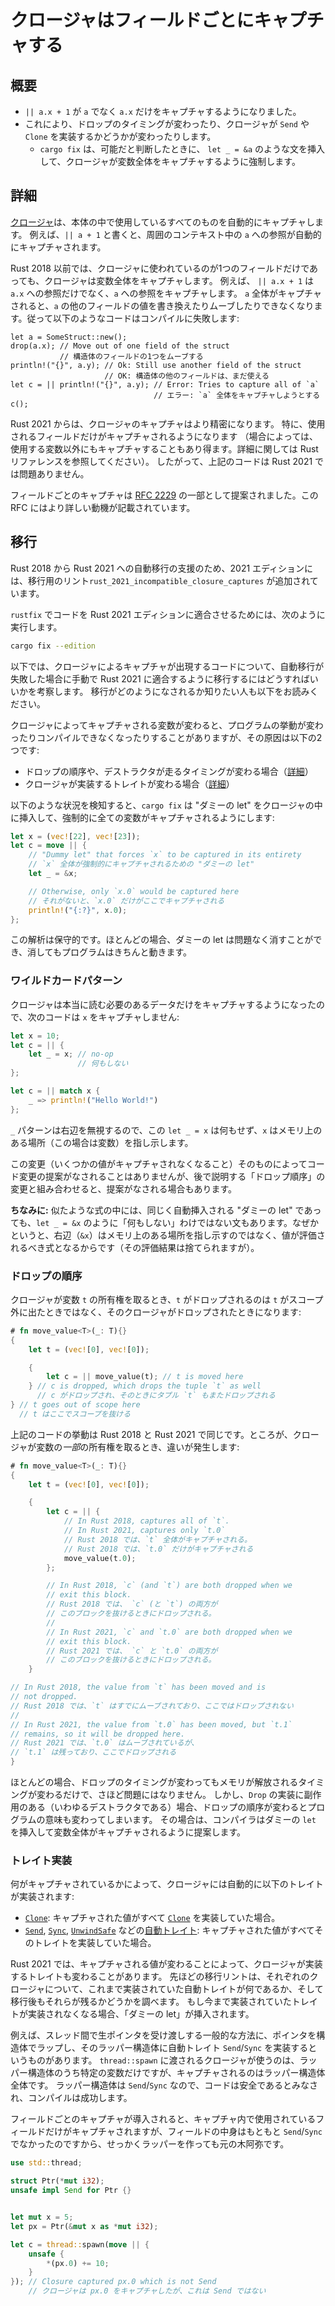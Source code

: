 <!--
# Disjoint capture in closures
-->

# クロージャはフィールドごとにキャプチャする <!-- 代案: クロージャのフィールドごとのキャプチャ、クロージャの非交差キャプチャ、クロージャの素(集合)キャプチャ -->

<!--
## Summary
-->

## 概要

<!--
- `|| a.x + 1` now captures only `a.x` instead of `a`.
- This can cause things to be dropped at different times or affect whether closures implement traits like `Send` or `Clone`.
  - If possible changes are detected, `cargo fix` will insert statements like `let _ = &a` to force a closure to capture the entire variable.
-->

- `|| a.x + 1` が `a` でなく `a.x` だけをキャプチャするようになりました。
- これにより、ドロップのタイミングが変わったり、クロージャが `Send` や `Clone` を実装するかどうかが変わったりします。
  - `cargo fix` は、可能だと判断したときに、 `let _ = &a` のような文を挿入して、クロージャが変数全体をキャプチャするように強制します。

<!--
## Details
-->

## 詳細

<!--
[Closures](https://doc.rust-lang.org/book/ch13-01-closures.html)
automatically capture anything that you refer to from within their body.
For example, `|| a + 1` automatically captures a reference to `a` from the surrounding context.
-->

[クロージャ](https://doc.rust-lang.org/book/ch13-01-closures.html)は、本体の中で使用しているすべてのものを自動的にキャプチャします。<!--TODO: 日本語版の TRPL に置き換える？ -->
例えば、`|| a + 1` と書くと、周囲のコンテキスト中の `a` への参照が自動的にキャプチャされます。

<!--
In Rust 2018 and before, closures capture entire variables, even if the closure only uses one field.
For example, `|| a.x + 1` captures a reference to `a` and not just `a.x`.
Capturing `a` in its entirety prevents mutation or moves from other fields of `a`, so that code like this does not compile:
-->

Rust 2018 以前では、クロージャに使われているのが1つのフィールドだけであっても、クロージャは変数全体をキャプチャします。
例えば、 `|| a.x + 1` は `a.x` への参照だけでなく、`a` への参照をキャプチャします。
`a` 全体がキャプチャされると、`a` の他のフィールドの値を書き換えたりムーブしたりできなくなります。従って以下のようなコードはコンパイルに失敗します:

```rust,ignore
let a = SomeStruct::new();
drop(a.x); // Move out of one field of the struct
           // 構造体のフィールドの1つをムーブする
println!("{}", a.y); // Ok: Still use another field of the struct
                     // OK: 構造体の他のフィールドは、まだ使える
let c = || println!("{}", a.y); // Error: Tries to capture all of `a`
                                // エラー: `a` 全体をキャプチャしようとする
c();
```

<!--
Starting in Rust 2021, closures captures are more precise. Typically they will only capture the fields they use (in some cases, they might capture more than just what they use, see the Rust reference for full details). Therefore, the above example will compile fine in Rust 2021.
-->

Rust 2021 からは、クロージャのキャプチャはより精密になります。 特に、使用されるフィールドだけがキャプチャされるようになります
（場合によっては、使用する変数以外にもキャプチャすることもあり得ます。詳細に関しては Rust リファレンスを参照してください）。
したがって、上記のコードは Rust 2021 では問題ありません。

<!--
Disjoint capture was proposed as part of [RFC 2229](https://github.com/rust-lang/rfcs/blob/master/text/2229-capture-disjoint-fields.md) and the RFC contains details about the motivation.
-->

フィールドごとのキャプチャは [RFC 2229](https://github.com/rust-lang/rfcs/blob/master/text/2229-capture-disjoint-fields.md) の一部として提案されました。この RFC にはより詳しい動機が記載されています。

<!--
## Migration
-->

## 移行

<!--
As a part of the 2021 edition a migration lint, `rust_2021_incompatible_closure_captures`, has been added in order to aid in automatic migration of Rust 2018 codebases to Rust 2021.
-->

Rust 2018 から Rust 2021 への自動移行の支援のため、2021 エディションには、移行用のリント`rust_2021_incompatible_closure_captures` が追加されています。

<!--
In order to have `rustfix` migrate your code to be Rust 2021 Edition compatible, run:
-->

`rustfix` でコードを Rust 2021 エディションに適合させるためには、次のように実行します。

```sh
cargo fix --edition
```

<!--
Below is an examination of how to manually migrate code to use closure captures that are compatible with Rust 2021 should the automatic migration fail 
or you would like to better understand how the migration works.
-->

以下では、クロージャによるキャプチャが出現するコードについて、自動移行が失敗した場合に手動で Rust 2021 に適合するように移行するにはどうすればいいかを考察します。
移行がどのようになされるか知りたい人も以下をお読みください。

<!--
Changing the variables captured by a closure can cause programs to change behavior or to stop compiling in two cases:
-->

クロージャによってキャプチャされる変数が変わると、プログラムの挙動が変わったりコンパイルできなくなったりすることがありますが、その原因は以下の2つです:

<!--
- changes to drop order, or when destructors run ([details](#drop-order));
- changes to which traits a closure implements ([details](#trait-implementations)).
-->

- ドロップの順序や、デストラクタが走るタイミングが変わる場合（[詳細](#ドロップの順序)）
- クロージャが実装するトレイトが変わる場合（[詳細](#トレイト実装)）

<!--
Whenever any of the scenarios below are detected, `cargo fix` will insert a "dummy let" into your closure to force it to capture the entire variable:
-->

以下のような状況を検知すると、`cargo fix` は "ダミーの let" をクロージャの中に挿入して、強制的に全ての変数がキャプチャされるようにします:

```rust
let x = (vec![22], vec![23]);
let c = move || {
    // "Dummy let" that forces `x` to be captured in its entirety
    // `x` 全体が強制的にキャプチャされるための "ダミーの let"
    let _ = &x;

    // Otherwise, only `x.0` would be captured here
    // それがないと、`x.0` だけがここでキャプチャされる
    println!("{:?}", x.0);
};
```

<!--
This is a conservative analysis: in many cases, these dummy lets can be safely removed and your program will work fine.
-->

この解析は保守的です。ほとんどの場合、ダミーの let は問題なく消すことができ、消してもプログラムはきちんと動きます。

<!--
### Wild Card Patterns
-->

### ワイルドカードパターン

<!--
Closures now only capture data that needs to be read, which means the following closures will not capture `x`:
-->

クロージャは本当に読む必要のあるデータだけをキャプチャするようになったので、次のコードは `x` をキャプチャしません:

```rust
let x = 10;
let c = || {
    let _ = x; // no-op
               // 何もしない
};

let c = || match x {
    _ => println!("Hello World!")
};
```

<!--
The `let _ = x` statement here is a no-op, since the `_` pattern completely ignores the right-hand side, and `x` is a reference to a place in memory (in this case, a variable).
-->

`_` パターンは右辺を無視するので、この `let _ = x` は何もせず、`x` はメモリ上のある場所（この場合は変数）を指し示します<!--TODO: 最後どういう意味なんでしょうか。これで訳合ってますか？-->。

<!--
This change by itself (capturing fewer values) doesn't trigger any suggestions, but it may do so in conjunction with the "drop order" change below.
-->

この変更（いくつかの値がキャプチャされなくなること）そのものによってコード変更の提案がなされることはありませんが、後で説明する「ドロップ順序」の変更と組み合わせると、提案がなされる場合もあります。

<!--
**Subtle:** There are other similar expressions, such as the "dummy lets" `let _ = &x` that we insert, which are not no-ops. This is because the right-hand side (`&x`) is not a reference to a place in memory, but rather an expression that must first be evaluated (and whose result is then discarded).
-->

**ちなみに:** 似たような式の中には、同じく自動挿入される "ダミーの let" であっても、`let _ = &x` のように「何もしない」わけではない文もあります。なぜかというと、右辺（`&x`）はメモリ上のある場所を指し示すのではなく、値が評価されるべき式となるからです（その評価結果は捨てられますが）。

<!--
### Drop Order
-->

### ドロップの順序

<!--
When a closure takes ownership of a value from a variable `t`, that value is then dropped when the closure is dropped, and not when the variable `t` goes out of scope:
-->

クロージャが変数 `t` の所有権を取るとき、`t` がドロップされるのは `t` がスコープ外に出たときではなく、そのクロージャがドロップされたときになります:

```rust
# fn move_value<T>(_: T){}
{
    let t = (vec![0], vec![0]);

    {
        let c = || move_value(t); // t is moved here
    } // c is dropped, which drops the tuple `t` as well
      // c がドロップされ、そのときにタプル `t` もまたドロップされる
} // t goes out of scope here
  // t はここでスコープを抜ける
```

<!--
The above code will run the same in both Rust 2018 and Rust 2021. However, in cases where the closure only takes ownership of _part_ of a variable, there can be differences:
-->

上記のコードの挙動は Rust 2018 と Rust 2021 で同じです。ところが、クロージャが変数の<!-- -->_一部_<!-- -->の所有権を取るとき、違いが発生します:

```rust
# fn move_value<T>(_: T){}
{
    let t = (vec![0], vec![0]);

    {
        let c = || {
            // In Rust 2018, captures all of `t`.
            // In Rust 2021, captures only `t.0`
            // Rust 2018 では、`t` 全体がキャプチャされる。
            // Rust 2018 では、`t.0` だけがキャプチャされる
            move_value(t.0);
        };

        // In Rust 2018, `c` (and `t`) are both dropped when we
        // exit this block.
        // Rust 2018 では、 `c` (と `t`) の両方が
        // このブロックを抜けるときにドロップされる。
        //
        // In Rust 2021, `c` and `t.0` are both dropped when we
        // exit this block.
        // Rust 2021 では、 `c` と `t.0` の両方が
        // このブロックを抜けるときにドロップされる。
    }

// In Rust 2018, the value from `t` has been moved and is
// not dropped.
// Rust 2018 では、`t` はすでにムーブされており、ここではドロップされない
//
// In Rust 2021, the value from `t.0` has been moved, but `t.1`
// remains, so it will be dropped here.
// Rust 2021 では、`t.0` はムーブされているが、
// `t.1` は残っており、ここでドロップされる
}
```

<!--
In most cases, dropping values at different times just affects when memory is freed and is not important. However, some `Drop` impls (aka, destructors) have side-effects, and changing the drop order in those cases can alter the semantics of your program. In such cases, the compiler will suggest inserting a dummy `let` to force the entire variable to be captured.
-->

ほとんどの場合、ドロップのタイミングが変わってもメモリが解放されるタイミングが変わるだけで、さほど問題にはなりません。
しかし、`Drop` の実装に副作用のある（いわゆるデストラクタである）場合、ドロップの順序が変わるとプログラムの意味も変わってしまいます。
その場合は、コンパイラはダミーの `let` を挿入して変数全体がキャプチャされるように提案します。

<!--
### Trait implementations
-->

### トレイト実装

<!--
Closures automatically implement the following traits based on what values they capture:
-->

何がキャプチャされているかによって、クロージャには自動的に以下のトレイトが実装されます:

<!--
- [`Clone`]: if all captured values are [`Clone`].
- [Auto traits] like [`Send`], [`Sync`], and [`UnwindSafe`]: if all captured values implement the given trait.
-->

- [`Clone`]: キャプチャされた値がすべて [`Clone`] を実装していた場合。
- [`Send`], [`Sync`], [`UnwindSafe`] などの[自動トレイト]: キャプチャされた値がすべてそのトレイトを実装していた場合。

<!--
[auto traits]: https://doc.rust-lang.org/nightly/reference/special-types-and-traits.html#auto-traits
[`clone`]: https://doc.rust-lang.org/std/clone/trait.Clone.html
[`send`]: https://doc.rust-lang.org/std/marker/trait.Send.html
[`sync`]: https://doc.rust-lang.org/std/marker/trait.Sync.html
[`unwindsafe`]: https://doc.rust-lang.org/std/marker/trait.UnwindSafe.html
-->

[自動トレイト]: https://doc.rust-lang.org/nightly/reference/special-types-and-traits.html#auto-traits
[`clone`]: https://doc.rust-lang.org/std/clone/trait.Clone.html
[`send`]: https://doc.rust-lang.org/std/marker/trait.Send.html
[`sync`]: https://doc.rust-lang.org/std/marker/trait.Sync.html
[`unwindsafe`]: https://doc.rust-lang.org/std/marker/trait.UnwindSafe.html

<!--
In Rust 2021, since different values are being captured, this can affect what traits a closure will implement. The migration lints test each closure to see whether it would have implemented a given trait before and whether it still implements it now; if they find that a trait used to be implemented but no longer is, then "dummy lets" are inserted.
-->

Rust 2021 では、キャプチャされる値が変わることによって、クロージャが実装するトレイトも変わることがあります。
先ほどの移行リントは、それぞれのクロージャについて、これまで実装されていた自動トレイトが何であるか、そして移行後もそれらが残るかどうかを調べます。
もし今まで実装されていたトレイトが実装されなくなる場合、「ダミーの let」が挿入されます。

<!--
For instance, a common way to allow passing around raw pointers between threads is to wrap them in a struct and then implement `Send`/`Sync` auto trait for the wrapper. The closure that is passed to `thread::spawn` uses the specific fields within the wrapper but the entire wrapper is captured regardless. Since the wrapper is `Send`/`Sync`, the code is considered safe and therefore compiles successfully.
-->

例えば、スレッド間で生ポインタを受け渡しする一般的な方法に、ポインタを構造体でラップし、そのラッパー構造体に自動トレイト `Send`/`Sync` を実装するというものがあります。
`thread::spawn` に渡されるクロージャが使うのは、ラッパー構造体のうち特定の変数だけですが、キャプチャされるのはラッパー構造体全体です。
ラッパー構造体は `Send`/`Sync` なので、コードは安全であるとみなされ、コンパイルは成功します。

<!--
With disjoint captures, only the specific field mentioned in the closure gets captured, which wasn't originally `Send`/`Sync` defeating the purpose of the wrapper.
-->

フィールドごとのキャプチャが導入されると、キャプチャ内で使用されているフィールドだけがキャプチャされますが、フィールドの中身はもともと `Send`/`Sync` でなかったのですから、せっかくラッパーを作っても元の木阿弥です。

```rust
use std::thread;

struct Ptr(*mut i32);
unsafe impl Send for Ptr {}


let mut x = 5;
let px = Ptr(&mut x as *mut i32);

let c = thread::spawn(move || {
    unsafe {
        *(px.0) += 10;
    }
}); // Closure captured px.0 which is not Send
    // クロージャは px.0 をキャプチャしたが、これは Send ではない
```
